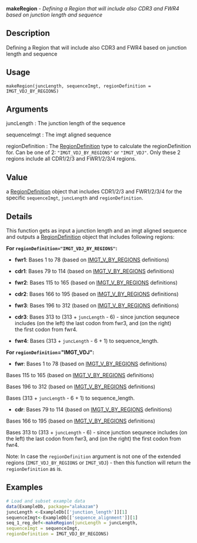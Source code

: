 **makeRegion** - *Defining a Region that will include also CDR3 and FWR4 based on junction length and sequence*

Description
--------------------

Defining a Region that will include also CDR3 and FWR4 based on junction length and sequence


Usage
--------------------
```
makeRegion(juncLength, sequenceImgt, regionDefinition = IMGT_VDJ_BY_REGIONS)
```

Arguments
-------------------

juncLength
:   The junction length of the sequence

sequenceImgt
:   The imgt aligned sequence

regionDefinition
:   The [RegionDefinition](RegionDefinition-class.md) type to calculate
the regionDefinition for. Can be one of 2: 
`"IMGT_VDJ_BY_REGIONS"` or `"IMGT_VDJ"`. 
Only these 2 regions include all
CDR1/2/3 and FWR1/2/3/4 regions.




Value
-------------------

a [RegionDefinition](RegionDefinition-class.md) object that includes CDR1/2/3 and 
FWR1/2/3/4 for the specific `sequenceImgt`, 
`juncLength` and `regionDefinition`.


Details
-------------------

This function gets as input a junction length and an imgt aligned sequence
and outputs a [RegionDefinition](RegionDefinition-class.md) object that includes following regions:   

**For `regionDefinition="IMGT_VDJ_BY_REGIONS"`:**

- **fwr1**: Bases 1 to 78 (based on [IMGT_V_BY_REGIONS](IMGT_SCHEMES.md) definitions)  

- **cdr1**: Bases 79 to 114 (based on [IMGT_V_BY_REGIONS](IMGT_SCHEMES.md) definitions) 

- **fwr2**: Bases 115 to 165 (based on [IMGT_V_BY_REGIONS](IMGT_SCHEMES.md) definitions) 

- **cdr2**: Bases 166 to 195 (based on [IMGT_V_BY_REGIONS](IMGT_SCHEMES.md) definitions) 

- **fwr3**: Bases 196 to 312 (based on [IMGT_V_BY_REGIONS](IMGT_SCHEMES.md) definitions)

- **cdr3**: Bases 313 to (313 + `juncLength` - 6) - since junction sequnece 
includes (on the left) the last codon from fwr3, and (on the right)  
the first codon from fwr4.  

- **fwr4**: Bases (313 + `juncLength` - 6 + 1) to sequence_length. 

**For `regionDefinition`="IMGT_VDJ":**

- **fwr**: Bases	1 to 78 (based on [IMGT_V_BY_REGIONS](IMGT_SCHEMES.md) definitions)

Bases	115 to 165 (based on [IMGT_V_BY_REGIONS](IMGT_SCHEMES.md) definitions)
 
Bases	196 to 312 (based on [IMGT_V_BY_REGIONS](IMGT_SCHEMES.md) definitions)
 
Bases	(313 + `juncLength` - 6 + 1) to sequence_length.

- **cdr**: Bases	79 to 114 (based on [IMGT_V_BY_REGIONS](IMGT_SCHEMES.md) definitions)
 
Bases	166 to 195 (based on [IMGT_V_BY_REGIONS](IMGT_SCHEMES.md) definitions) 

Bases	313 to (313 + `juncLength` - 6) - since junction sequnece 
includes (on the left) the last codon from fwr3, and (on the right) 
the first codon from fwr4.  

Note: In case the `regionDefinition` argument is not one of the extended
regions (`IMGT_VDJ_BY_REGIONS` or `IMGT_VDJ`) - then this
function will return the `regionDefinition` as is.



Examples
-------------------

```R
# Load and subset example data
data(ExampleDb, package="alakazam")  
juncLength <-ExampleDb[['junction_length']][1]
sequenceImgt<-ExampleDb[['sequence_alignment']][1]
seq_1_reg_def<-makeRegion(juncLength = juncLength, 
sequenceImgt = sequenceImgt, 
regionDefinition = IMGT_VDJ_BY_REGIONS)
```








